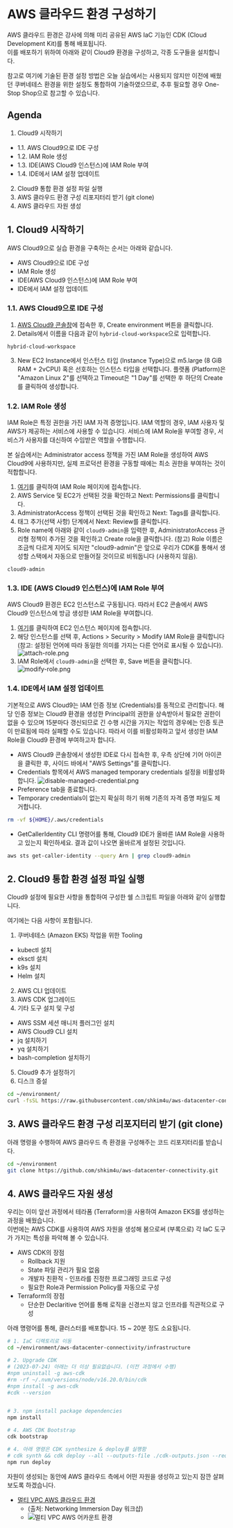 # AWS 클라우드 환경 구성하기

AWS 클라우드 환경은 강사에 의해 미리 공유된 AWS IaC 기능인 CDK (Cloud Development Kit)를 통해 배포됩니다.<br>
이를 배포하기 위하여 아래와 같이 Cloud9 환경을 구성하고, 각종 도구들을 설치합니다.<br>

참고로 여기에 기술된 환경 설정 방법은 오늘 실습에서는 사용되지 않지만 이전에 배웠던 쿠버네테스 환경을 위한 설정도 통합하여 기술하였으므로, 추후 필요할 경우 One-Stop Shop으로 참고할 수 있습니다.

## Agenda

1. Cloud9 시작하기
  - 1.1. AWS Cloud9으로 IDE 구성
  - 1.2. IAM Role 생성
  - 1.3. IDE(AWS Cloud9 인스턴스)에 IAM Role 부여
  - 1.4. IDE에서 IAM 설정 업데이트
2. Cloud9 통합 환경 설정 파일 실행
3. AWS 클라우드 환경 구성 리포지터리 받기 (git clone)
4. AWS 클라우드 자원 생성

## 1. Cloud9 시작하기

AWS Cloud9으로 실습 환경을 구축하는 순서는 아래와 같습니다.

- AWS Cloud9으로 IDE 구성
- IAM Role 생성
- IDE(AWS Cloud9 인스턴스)에 IAM Role 부여
- IDE에서 IAM 설정 업데이트

### 1.1. AWS Cloud9으로 IDE 구성

1. [AWS Cloud9 콘솔창](https://console.aws.amazon.com/cloud9)에 접속한 후, Create environment 버튼을 클릭합니다.
2. Details에서 이름을 다음과 같이 ```hybrid-cloud-workspace```으로 입력합니다.
```
hybrid-cloud-workspace
```

3. New EC2 Instance에서 인스턴스 타입 (Instance Type)으로 m5.large (8 GiB RAM + 2vCPU) 혹은 선호하는 인스턴스 타입을 선택합니다. 플랫폼 (Platform)은 "Amazon Linux 2"를 선택하고 Timeout은 "1 Day"를 선택한 후 하단의 Create를 클릭하여 생성합니다.

### 1.2. IAM Role 생성

IAM Role은 특정 권한을 가진 IAM 자격 증명입니다. IAM 역할의 경우, IAM 사용자 및 AWS가 제공하는 서비스에 사용할 수 있습니다. 서비스에 IAM Role을 부여할 경우, 서비스가 사용자를 대신하여 수임받은 역할을 수행합니다.

본 실습에서는 Administrator access 정책을 가진 IAM Role을 생성하여 AWS Cloud9에 사용하지만, 실제 프로덕션 환경을 구동할 때에는 최소 권한을 부여하는 것이 적합합니다.

1. [여기](https://console.aws.amazon.com/iam/home#/roles$new?step=type&commonUseCase=EC2%2BEC2&selectedUseCase=EC2&policies=arn:aws:iam::aws:policy%2FAdministratorAccess)를 클릭하여 IAM Role 페이지에 접속합니다.
2. AWS Service 및 EC2가 선택된 것을 확인하고 Next: Permissions를 클릭합니다.
3. AdministratorAccess 정책이 선택된 것을 확인하고 Next: Tags를 클릭합니다.
4. 태그 추가(선택 사항) 단계에서 Next: Review를 클릭합니다.
5. Role name에 아래와 같이 ```cloud9-admin```을 입력한 후, AdministratorAccess 관리형 정책이 추가된 것을 확인하고 Create role을 클릭합니다. (참고) Role 이름은 조금씩 다르게 지어도 되지만 "cloud9-admin"은 앞으로 우리가 CDK를 통해서 생성할 스택에서 자동으로 만들어질 것이므로 비워둡니다 (사용하지 않음).
```
cloud9-admin
```

### 1.3. IDE (AWS Cloud9 인스턴스)에 IAM Role 부여

AWS Cloud9 환경은 EC2 인스턴스로 구동됩니다. 따라서 EC2 콘솔에서 AWS Cloud9 인스턴스에 방금 생성한 IAM Role을 부여합니다.

1. [여기](https://console.aws.amazon.com/ec2/v2/home?#Instances:sort=desc:launchTime)를 클릭하여 EC2 인스턴스 페이지에 접속합니다.
2. 해당 인스턴스를 선택 후, Actions > Security > Modify IAM Role을 클릭합니다 (참고: 설정된 언어에 따라 동일한 의미를 가지는 다른 언어로 표시될 수 있습니다).
   ![attach-role.png](./assets/attach-role.png)
3. IAM Role에서 ```cloud9-admin```을 선택한 후, Save 버튼을 클릭합니다.
   ![modify-role.png](./assets/modify-role-new.png)

### 1.4. IDE에서 IAM 설정 업데이트

기본적으로 AWS Cloud9는 IAM 인증 정보 (Credentials)를 동적으로 관리합니다. 해당 인증 정보는 Cloud9 환경을 생성한 Principal의 권한을 상속받아서 필요한 권한이 없을 수 있으며 15분마다 갱신되므로 긴 수행 시간을 가지는 작업의 경우에는 인증 토큰이 만료됨에 따라 실패할 수도 있습니다. 따라서 이를 비활성화하고 앞서 생성한 IAM Role을 Cloud9 환경에 부여하고자 합니다.

- AWS Cloud9 콘솔창에서 생성한 IDE로 다시 접속한 후, 우측 상단에 기어 아이콘을 클릭한 후, 사이드 바에서 "AWS Settings"를 클릭합니다.
- Credentials 항목에서 AWS managed temporary credentials 설정을 비활성화합니다.
  ![disable-managed-credential.png](./assets/disable-managed-credentials.png)
- Preference tab을 종료합니다.
- Temporary credentials이 없는지 확실히 하기 위해 기존의 자격 증명 파일도 제거합니다.

```bash
rm -vf ${HOME}/.aws/credentials
```

- GetCallerIdentity CLI 명령어를 통해, Cloud9 IDE가 올바른 IAM Role을 사용하고 있는지 확인하세요. 결과 값이 나오면 올바르게 설정된 것입니다.

```bash
aws sts get-caller-identity --query Arn | grep cloud9-admin
```

## 2. Cloud9 통합 환경 설정 파일 실행

Cloud9 설정에 필요한 사항을 통합하여 구성한 쉘 스크립트 파일을 아래와 같이 실행합니다.

여기에는 다음 사항이 포함됩니다.

1. 쿠버네테스 (Amazon EKS) 작업을 위한 Tooling
  * kubectl 설치
  * eksctl 설치
  * k9s 설치
  * Helm 설치
2. AWS CLI 업데이트
3. AWS CDK 업그레이드
4. 기타 도구 설치 및 구성
  * AWS SSM 세션 매니저 플러그인 설치
  * AWS Cloud9 CLI 설치
  * jq 설치하기
  * yq 설치하기
  * bash-completion 설치하기
5. Cloud9 추가 설정하기
6. 디스크 증설

```bash
cd ~/environment/
curl -fsSL https://raw.githubusercontent.com/shkim4u/aws-datacenter-connectivity/main/cloud9/cloud9.sh | bash
```

## 3. AWS 클라우드 환경 구성 리포지터리 받기 (git clone)

아래 명령을 수행하여 AWS 클라우드 측 환경을 구성해주는 코드 리포지터리를 받습니다.

```bash
cd ~/environment
git clone https://github.com/shkim4u/aws-datacenter-connectivity.git
```

## 4. AWS 클라우드 자원 생성
우리는 이미 앞선 과정에서 테라폼 (Terraform)을 사용하여 Amazon EKS를 생성하는 과정을 배웠습니다.<br>
이번에는 AWS CDK를 사용하여 AWS 자원을 생성해 봄으로써 (부록으로) 각 IaC 도구가 가지는 특성을 파악해 볼 수 있습니다.<br>
- AWS CDK의 장점
  - Rollback 지원
  - State 파일 관리가 필요 없음
  - 개발자 친환적 - 인프라를 진정한 프로그래밍 코드로 구성
  - 필요한 Role과 Permission Policy를 자동으로 구성
- Terraform의 장점
  - 단순한 Declaritive 언어를 통해 로직을 신경쓰지 않고 인프라를 직관적으로 구성

아래 명령어를 통해, 클러스터를 배포합니다. 15 ~ 20분 정도 소요됩니다.<br>

```bash
# 1. IaC 디렉토리로 이동
cd ~/environment/aws-datacenter-connectivity/infrastructure

# 2. Upgrade CDK
# (2023-07-24) 아래는 더 이상 필요없습니다. (이전 과정에서 수행)
#npm uninstall -g aws-cdk
#rm -rf ~/.nvm/versions/node/v16.20.0/bin/cdk
#npm install -g aws-cdk
#cdk --version


# 3. npm install package dependencies
npm install

# 4. AWS CDK Bootstrap
cdk bootstrap

# 4. 아래 명령은 CDK synthesize & deploy를 실행함
# cdk synth && cdk deploy --all --outputs-file ./cdk-outputs.json --require-approval=never
npm run deploy
```

자원이 생성되는 동안에 AWS 클라우드 측에서 어떤 자원을 생성하고 있는지 잠깐 살펴보도록 하겠습니다.<br>
* [멀티 VPC AWS 클라우드 환경](https://catalog.workshops.aws/networking/en-US/beginner/lab1)<br>
  * (출처: Networking Immersion Day 워크샵)<br>
  * ![멀티 VPC AWS 어카운트 환경](./assets/aws-cloud-transit-gateway.png)


